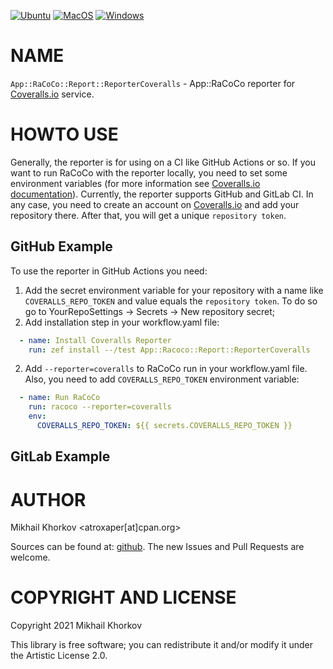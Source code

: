 [![Ubuntu](https://github.com/atroxaper/raku-RaCoCo-Reporter-Coveralls/actions/workflows/ubuntu.yml/badge.svg)](https://github.com/atroxaper/raku-RaCoCo-Reporter-Coveralls/actions/workflows/ubuntu.yml)
[![MacOS](https://github.com/atroxaper/raku-RaCoCo-Reporter-Coveralls/actions/workflows/macos.yml/badge.svg)](https://github.com/atroxaper/raku-RaCoCo-Reporter-Coveralls/actions/workflows/macos.yml)
[![Windows](https://github.com/atroxaper/raku-RaCoCo-Reporter-Coveralls/actions/workflows/windows.yml/badge.svg)](https://github.com/atroxaper/raku-RaCoCo-Reporter-Coveralls/actions/workflows/windows.yml)

# NAME

`App::RaCoCo::Report::ReporterCoveralls` - App::RaCoCo reporter for [Coveralls.io](http://coveralls.io) service.

# HOWTO USE

Generally, the reporter is for using on a CI like GitHub Actions or so. If you want to run RaCoCo with the reporter locally, you need to set some environment variables (for more information see [Coveralls.io documentation](https://docs.coveralls.io)). Currently, the reporter supports GitHub and GitLab CI. In any case, you need to create an account on [Coveralls.io](https://coveralls.io) and add your repository there. After that, you will get a unique `repository token`.

## GitHub Example

To use the reporter in GitHub Actions you need:
1. Add the secret environment variable for your repository with a name like `COVERALLS_REPO_TOKEN` and value equals the `repository token`. To do so go to YourRepoSettings -> Secrets -> New repository secret;
2. Add installation step in your workflow.yaml file:
```yaml
  - name: Install Coveralls Reporter
    run: zef install --/test App::Racoco::Report::ReporterCoveralls
```
2. Add `--reporter=coveralls` to RaCoCo run in your workflow.yaml file. Also, you need to add `COVERALLS_REPO_TOKEN` environment variable:
```yaml
  - name: Run RaCoCo
    run: racoco --reporter=coveralls
    env:
      COVERALLS_REPO_TOKEN: ${{ secrets.COVERALLS_REPO_TOKEN }}
```

## GitLab Example

# AUTHOR

Mikhail Khorkov <atroxaper[at]cpan.org>

Sources can be found at: [github](https://github.com/atroxaper/raku-RaCoCo-Reporter-Coveralls). The new Issues and Pull Requests are welcome.

# COPYRIGHT AND LICENSE

Copyright 2021 Mikhail Khorkov

This library is free software; you can redistribute it and/or modify it under the Artistic License 2.0.